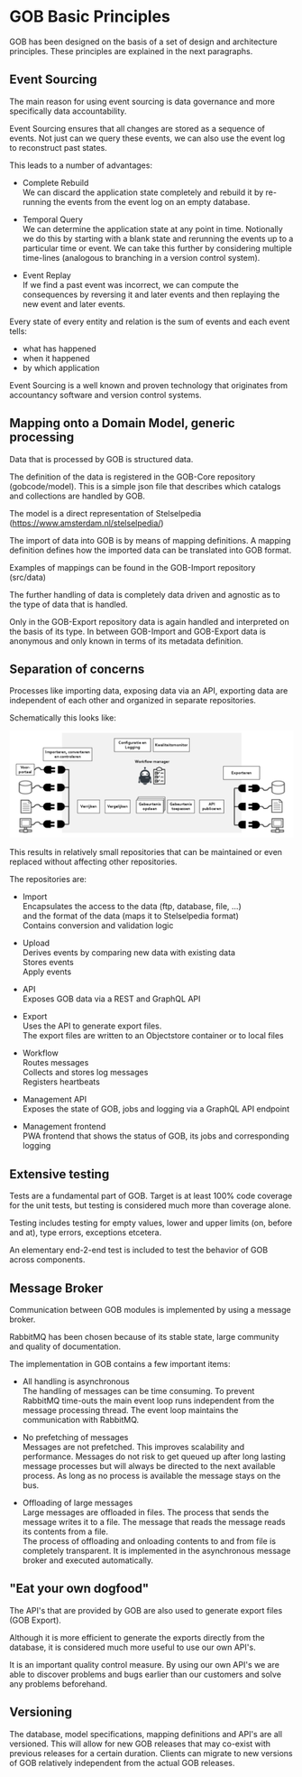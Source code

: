 # GOB Basic Principles

GOB has been designed on the basis of a set of design and architecture principles.
These principles are explained in the next paragraphs.

## Event Sourcing

The main reason for using event sourcing is data governance and more specifically data accountability.

Event Sourcing ensures that all changes are stored as a sequence of events.
Not just can we query these events, we can also use the event log to reconstruct past states.

This leads to a number of advantages:

- Complete Rebuild  
We can discard the application state completely and rebuild it by re-running the events from the event log on an empty database.

- Temporal Query  
We can determine the application state at any point in time.
Notionally we do this by starting with a blank state and rerunning the events up to a particular time or event.
We can take this further by considering multiple time-lines (analogous to branching in a version control system).

- Event Replay  
If we find a past event was incorrect, we can compute the consequences by reversing it and later events
and then replaying the new event and later events.

Every state of every entity and relation is the sum of events and each event tells:
- what has happened
- when it happened
- by which application

Event Sourcing is a well known and proven technology that originates from accountancy software
and version control systems.

## Mapping onto a Domain Model, generic processing

Data that is processed by GOB is structured data.

The definition of the data is registered in the GOB-Core repository (gobcode/model).
This is a simple json file that describes which catalogs and collections are handled by GOB.

The model is a direct representation of Stelselpedia (https://www.amsterdam.nl/stelselpedia/)

The import of data into GOB is by means of mapping definitions.
A mapping definition defines how the imported data can be translated into GOB format.

Examples of mappings can be found in the GOB-Import repository (src/data)

The further handling of data is completely data driven and agnostic as to the type of data that is handled.

Only in the GOB-Export repository data is again handled and interpreted on the basis of its type.
In between GOB-Import and GOB-Export data is anonymous and only known in terms of its metadata definition.

## Separation of concerns

Processes like importing data, exposing data via an API, exporting data are independent of each other
and organized in separate repositories.

Schematically this looks like:

![GOB Global Overview](./GOB%20global%20overview.png "GOB Global Overview")

This results in relatively small repositories that can be maintained or even replaced without affecting
other repositories.

The repositories are:
- Import  
Encapsulates the access to the data (ftp, database, file, ...)  
and the format of the data (maps it to Stelselpedia format)  
Contains conversion and validation logic

- Upload  
Derives events by comparing new data with existing data  
Stores events  
Apply events
 
- API  
Exposes GOB data via a REST and GraphQL API

- Export  
Uses the API to generate export files.  
The export files are written to an Objectstore container or to local files

- Workflow  
Routes messages  
Collects and stores log messages  
Registers heartbeats

- Management API    
Exposes the state of GOB, jobs and logging via a GraphQL API endpoint

- Management frontend  
PWA frontend that shows the status of GOB, its jobs and corresponding logging

## Extensive testing

Tests are a fundamental part of GOB.
Target is at least 100% code coverage for the unit tests, but testing is considered much more than coverage alone.

Testing includes testing for empty values, lower and upper limits (on, before and at), type errors,
exceptions etcetera.

An elementary end-2-end test is included to test the behavior of GOB across components.

## Message Broker

Communication between GOB modules is implemented by using a message broker.

RabbitMQ has been chosen because of its stable state, large community and quality of documentation.

The implementation in GOB contains a few important items:

- All handling is asynchronous  
The handling of messages can be time consuming.
To prevent RabbitMQ time-outs the main event loop runs independent from the message processing thread.
The event loop maintains the communication with RabbitMQ.

- No prefetching of messages  
Messages are not prefetched. This improves scalability and performance.
Messages do not risk to get queued up after long lasting message processes but will always be directed to the next available process.
As long as no process is available the message stays on the bus.

- Offloading of large messages  
Large messages are offloaded in files. The process that sends the message writes it to a file.
The message that reads the message reads its contents from a file.  
The process of offloading and onloading contents to and from file is completely transparent.
It is implemented in the asynchronous message broker and executed automatically.

## "Eat your own dogfood"

The API's that are provided by GOB are also used to generate export files (GOB Export).

Although it is more efficient to generate the exports directly from the database,
it is considered much more useful to use our own API's.

It is an important quality control measure.
By using our own API's we are able to discover problems and bugs earlier than our customers and 
solve any problems beforehand.

## Versioning

The database, model specifications, mapping definitions and API's are all versioned.
This will allow for new GOB releases that may co-exist with previous releases for a certain duration.
Clients can migrate to new versions of GOB relatively independent from the actual GOB releases.
